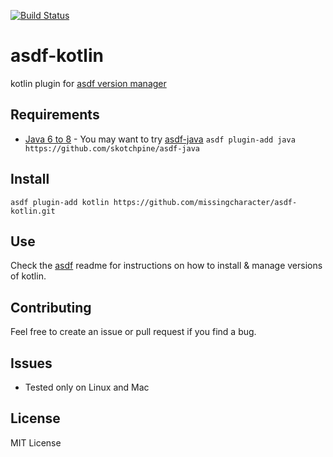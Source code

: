 [![Build Status](https://travis-ci.org/missingcharacter/asdf-kotlin.svg?branch=master)](https://travis-ci.org/missingcharacter/asdf-kotlin)

# asdf-kotlin
kotlin plugin for [asdf version manager](https://github.com/asdf-vm/asdf)

## Requirements

* [Java 6 to 8](http://www.oracle.com/technetwork/java/javase/downloads/index.html) - You may want to try [asdf-java](https://github.com/skotchpine/asdf-java) `asdf plugin-add java https://github.com/skotchpine/asdf-java`

## Install

```
asdf plugin-add kotlin https://github.com/missingcharacter/asdf-kotlin.git
```

## Use

Check the [asdf](https://github.com/asdf-vm/asdf) readme for instructions on how to install & manage versions of kotlin.

## Contributing

Feel free to create an issue or pull request if you find a bug.

## Issues

* Tested only on Linux and Mac

## License
MIT License
